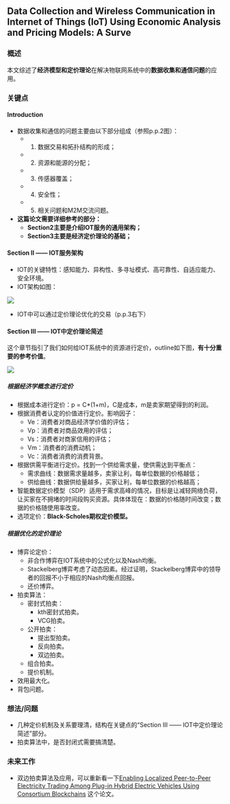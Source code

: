 ## Data Collection and Wireless Communication in Internet of Things (IoT) Using Economic Analysis and Pricing Models: A Surve


### 概述

本文综述了**经济模型和定价理论**在解决物联网系统中的**数据收集和通信问题**的应用。


### 关键点

#### Introduction

- 数据收集和通信的问题主要由以下部分组成（参照p.p.2图）：
  - 1. 数据交易和拓扑结构的形成；
  - 2. 资源和能源的分配；
  - 3. 传感器覆盖；
  - 4. 安全性；
  - 5. 相关问题和M2M交流问题。
- **这篇论文需要详细参考的部分：**
	- **Section2主要是介绍IOT服务的通用架构；**
	- **Section3主要是经济定价理论的基础；**

#### Section II —— IOT服务架构

- IOT的关键特性：感知能力、异构性、多寻址模式、高可靠性、自适应能力、安全环境。
- IOT架构如图：

![](https://i.postimg.cc/fy9nVQF1/Data_Collection_and_Wireless_Communication_in_Io_T_Using_Economic.png)

- IOT中可以通过定价理论优化的交易（p.p.3右下）

#### Section III —— IOT中定价理论简述

这个章节指引了我们如何给IOT系统中的资源进行定价，outline如下图，**有十分重要的参考价值**。

![](https://i.postimg.cc/Hnrv1HDJ/Data_Collection_and_Wireless_Communication_in_Io_T_Using_Economic.png)

##### 根据经济学概念进行定价

- 根据成本进行定价：p = C*(1+m)，C是成本，m是卖家期望得到的利润。
- 根据消费者认定的价值进行定价。影响因子：
  - Ve：消费者对商品经济学价值的评估；
  - Vp：消费者对商品效用的评估；
  - Vs：消费者对商家信用的评估；
  - Vm：消费者的消费动机；
  - Vc：消费者消费的消费背景。
- 根据供需平衡进行定价。找到一个供给需求量，使供需达到平衡点：
  - 需求曲线：数据需求量越多，卖家让利，每单位数据的价格越低；
  - 供给曲线：数据供给量越多，买家让利，每单位数据的价格越高；
- 智能数据定价模型（SDP）适用于需求高峰的情况，目标是让减轻网络负荷，让买家在不拥堵的时间段购买资源。具体体现在：数据的价格随时间改变；数据的价格随使用率改变。
- 选项定价：**Black-Scholes期权定价模型。**

##### 根据优化的定价理论

- 博弈论定价：
	- 非合作博弈在IOT系统中的公式化以及Nash均衡。
	- Stackelberg博弈考虑了动态因素。经过证明，Stackelberg博弈中的领导者的回报不小于相应的Nash均衡点回报。
	- 还价博弈。
- 拍卖算法：
	- 密封式拍卖：
		- kth密封式拍卖。
		- VCG拍卖。
	- 公开拍卖：
		- 提出型拍卖。
		- 反向拍卖。
		- 双边拍卖。
	- 组合拍卖。
	- 提价机制。
- 效用最大化。
- 背包问题。 


### 想法/问题

- 几种定价机制及关系要理清，结构在关键点的“Section III —— IOT中定价理论简述”部分。
- 拍卖算法中，是否封闭式需要搞清楚。


### 未来工作

- 双边拍卖算法及应用，可以重新看一下[Enabling Localized Peer-to-Peer Electricity Trading Among Plug-in Hybrid Electric Vehicles Using Consortium Blockchains](https://ieeexplore.ieee.org/document/7935397/?part=1) 这个论文。






